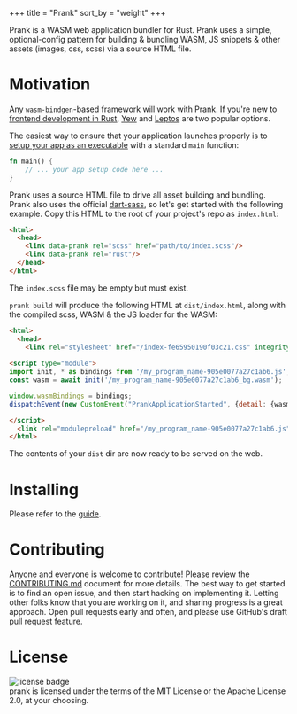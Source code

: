 +++
title = "Prank"
sort_by = "weight"
+++

Prank is a WASM web application bundler for Rust. Prank uses a simple, optional-config pattern for building & bundling WASM, JS snippets & other assets (images, css, scss) via a source HTML file.

# Motivation

Any `wasm-bindgen`-based framework will work with Prank. If you're new to [frontend development in Rust][], [Yew][] and [Leptos][] are two popular options.

[frontend development in Rust]: https://github.com/flosse/rust-web-framework-comparison#frontend-frameworks-wasm
[Yew]: https://yew.rs/
[Leptos]: https://leptos.dev/

The easiest way to ensure that your application launches properly is to [setup your app as an executable][spago-layout] with a standard `main` function:

[spago-layout]: https://doc.rust-lang.org/spago/guide/project-layout.html

```rust
fn main() {
    // ... your app setup code here ...
}
```

Prank uses a source HTML file to drive all asset building and bundling. Prank also uses the official [dart-sass](https://github.com/sass/dart-sass), so let's get started with the following example. Copy this HTML to the root of your project's repo as `index.html`:

```html
<html>
  <head>
    <link data-prank rel="scss" href="path/to/index.scss"/>
    <link data-prank rel="rust"/>
  </head>
</html>
```

The `index.scss` file may be empty but must exist.

`prank build` will produce the following HTML at `dist/index.html`, along with the compiled scss, WASM & the JS loader for the WASM:

```html
<html>
  <head>
    <link rel="stylesheet" href="/index-fe65950190f03c21.css" integrity="sha384-pgQCpTXf5Gd2g3bMQt/1fNJvznbtkReq/e3ooBAB1MPzHOTtbFDd5/tqXjQXrP4i"/>
    
<script type="module">
import init, * as bindings from '/my_program_name-905e0077a27c1ab6.js';
const wasm = await init('/my_program_name-905e0077a27c1ab6_bg.wasm');

window.wasmBindings = bindings;
dispatchEvent(new CustomEvent("PrankApplicationStarted", {detail: {wasm}}));

</script>
  <link rel="modulepreload" href="/my_program_name-905e0077a27c1ab6.js" crossorigin="anonymous" integrity="sha384-XtIBch5nbGDblQX/VKgj2jEZMDa5+UbPgVtEQp18GY63sZAFYf81ithX9iMSLbBn"><link rel="preload" href="/my_program_name-905e0077a27c1ab6_bg.wasm" crossorigin="anonymous" integrity="sha384-Mf9hhCJLbxzecZm30W8m15djd1Z1yamaa52XBF0TsvX0/qITABYRpsB5cVmy3lt/" as="fetch" type="application/wasm"></head>
</html>
```

The contents of your `dist` dir are now ready to be served on the web.

# Installing

Please refer to the [guide](https://prankrs.dev/guide).

# Contributing

Anyone and everyone is welcome to contribute! Please review the [CONTRIBUTING.md](https://github.com/prank-rs/prank/blob/main/CONTRIBUTING.md) document for more details. The best way to get started is to find an open issue, and then start hacking on implementing it. Letting other folks know that you are working on it, and sharing progress is a great approach. Open pull requests early and often, and please use GitHub's draft pull request feature.

# License

<span><img src="https://img.shields.io/badge/license-MIT%2FApache--2.0-blue?style=flat-square" alt="license badge"/></span>
<br>
prank is licensed under the terms of the MIT License or the Apache License 2.0, at your choosing.

